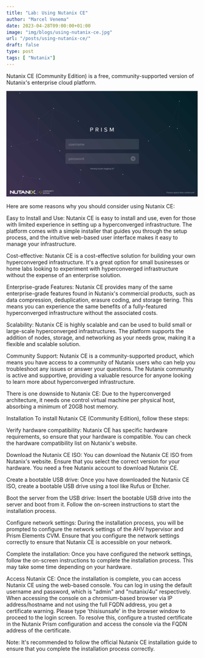 ```yaml
---
title: "Lab: Using Nutanix CE"
author: "Marcel Venema" 
date: 2023-04-28T09:00:00+01:00
image: "img/blogs/using-nutanix-ce.jpg"
url: "/posts/using-nutanix-ce/"
draft: false
type: post
tags: [ "Nutanix"]
---
```


Nutanix CE (Community Edition) is a free, community-supported version of Nutanix's enterprise cloud platform. 

<!--more-->

![image](using-nutanix-ce.jpg)

Here are some reasons why you should consider using Nutanix CE:


Easy to Install and Use: Nutanix CE is easy to install and use, even for those with limited experience in setting up a hyperconverged infrastructure. The platform comes with a simple installer that guides you through the setup process, and the intuitive web-based user interface makes it easy to manage your infrastructure.


Cost-effective: Nutanix CE is a cost-effective solution for building your own hyperconverged infrastructure. It's a great option for small businesses or home labs looking to experiment with hyperconverged infrastructure without the expense of an enterprise solution.


Enterprise-grade Features: Nutanix CE provides many of the same enterprise-grade features found in Nutanix's commercial products, such as data compression, deduplication, erasure coding, and storage tiering. This means you can experience the same benefits of a fully-featured hyperconverged infrastructure without the associated costs.


Scalability: Nutanix CE is highly scalable and can be used to build small or large-scale hyperconverged infrastructures. The platform supports the addition of nodes, storage, and networking as your needs grow, making it a flexible and scalable solution.


Community Support: Nutanix CE is a community-supported product, which means you have access to a community of Nutanix users who can help you troubleshoot any issues or answer your questions. The Nutanix community is active and supportive, providing a valuable resource for anyone looking to learn more about hyperconverged infrastructure.


There is one downside to Nutanix CE: Due to the hyperconverged architecture, it needs one control virtual machine per physical host, absorbing a minimum of 20GB host memory. 



Installation
To install Nutanix CE (Community Edition), follow these steps:

Verify hardware compatibility: Nutanix CE has specific hardware requirements, so ensure that your hardware is compatible. You can check the hardware compatibility list on Nutanix's website.

Download the Nutanix CE ISO: You can download the Nutanix CE ISO from Nutanix's website. Ensure that you select the correct version for your hardware. You need a free Nutanix account to download Nutanix CE.

Create a bootable USB drive: Once you have downloaded the Nutanix CE ISO, create a bootable USB drive using a tool like Rufus or Etcher.

Boot the server from the USB drive: Insert the bootable USB drive into the server and boot from it. Follow the on-screen instructions to start the installation process.

Configure network settings: During the installation process, you will be prompted to configure the network settings of the AHV hypervisor and Prism Elements CVM. Ensure that you configure the network settings correctly to ensure that Nutanix CE is accessible on your network.

Complete the installation: Once you have configured the network settings, follow the on-screen instructions to complete the installation process. This may take some time depending on your hardware.

Access Nutanix CE: Once the installation is complete, you can access Nutanix CE using the web-based console. You can log in using the default username and password, which is "admin" and "nutanix/4u" respectively. When accessing the console on a chromium-based browser via IP address/hostname and not using the full FQDN address, you get a certificate warning. Please type 'thisisunsafe' in the browser window to proceed to the login screen. To resolve this, configure a trusted certificate in the Nutanix Prism configuration and access the console via the FQDN address of the certificate.


Note: It's recommended to follow the official Nutanix CE installation guide to ensure that you complete the installation process correctly.
